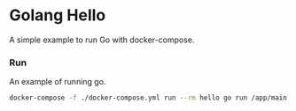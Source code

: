 # Golang Hello

A simple example to run Go with docker-compose.

### Run

An example of running go.

```sh
docker-compose -f ./docker-compose.yml run --rm hello go run /app/main.go
```